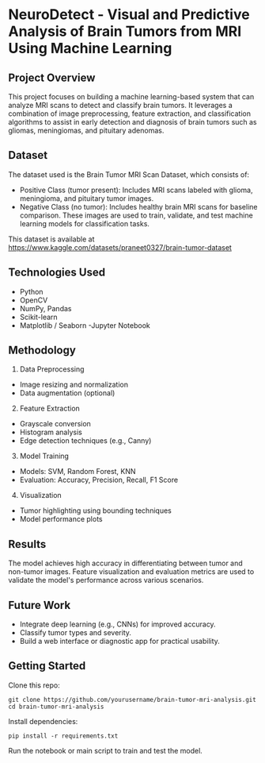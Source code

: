 # NeuroDetect - Visual and Predictive Analysis of Brain Tumors from MRI Using Machine Learning

## Project Overview
This project focuses on building a machine learning-based system that can analyze MRI scans to detect and classify brain tumors. It leverages a combination of image preprocessing, feature extraction, and classification algorithms to assist in early detection and diagnosis of brain tumors such as gliomas, meningiomas, and pituitary adenomas.

## Dataset
The dataset used is the Brain Tumor MRI Scan Dataset, which consists of:
- Positive Class (tumor present): Includes MRI scans labeled with glioma, meningioma, and pituitary tumor images.
- Negative Class (no tumor): Includes healthy brain MRI scans for baseline comparison.
These images are used to train, validate, and test machine learning models for classification tasks.
 
This dataset is available at https://www.kaggle.com/datasets/praneet0327/brain-tumor-dataset

## Technologies Used
- Python
- OpenCV
- NumPy, Pandas
- Scikit-learn
- Matplotlib / Seaborn
-Jupyter Notebook

## Methodology
1. Data Preprocessing
- Image resizing and normalization
- Data augmentation (optional)

2. Feature Extraction
- Grayscale conversion
- Histogram analysis
- Edge detection techniques (e.g., Canny)

3. Model Training
- Models: SVM, Random Forest, KNN
- Evaluation: Accuracy, Precision, Recall, F1 Score

4. Visualization
- Tumor highlighting using bounding techniques
- Model performance plots

## Results
The model achieves high accuracy in differentiating between tumor and non-tumor images. Feature visualization and evaluation metrics are used to validate the model's performance across various scenarios.

## Future Work
- Integrate deep learning (e.g., CNNs) for improved accuracy.
- Classify tumor types and severity.
- Build a web interface or diagnostic app for practical usability.

## Getting Started
Clone this repo:
<pre><code>git clone https://github.com/yourusername/brain-tumor-mri-analysis.git
cd brain-tumor-mri-analysis</code></pre>
Install dependencies:
<pre><code>pip install -r requirements.txt</code></pre>
Run the notebook or main script to train and test the model.

